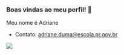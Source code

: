 ### Boas vindas ao meu perfil! 🖤
Meu nome é Adriane
- Contato: adriane.duma@escola.pr.gov.br
  
![](https://media.tenor.com/A0yCLZcqaGEAAAAM/cap-tornado.gif)

